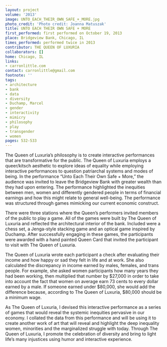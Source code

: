 ```yaml
---
layout: project
volume: '2013'
image: UNTO_EACH_THEIR_OWN_SAFE_+_MORE.jpg
photo_credit: 'Photo credit: Joanna Matuszak'
title: UNTO EACH THEIR OWN SAFE + MORE
first_performed: first performed on October 19, 2013
place: Bridgeview Bank, Chicago, IL
times_performed: performed twice in 2013
contributor: THE QUEEN OF LUXURIA
collaborators: []
home: Chicago, IL
links:
- carronlittle.com
contact: carronlittle@gmail.com
footnote: ''
tags:
- architecture
- bank
- data
- diversity
- Duchamp, Marcel
- gender
- interactivity
- mimicry
- philosophy
- play
- transgender
- women
pages: 532-533
---
```


The Queen of Luxuria’s philosophy is to create interactive performances that are transformative for the public. The Queen of Luxuria employs a queer/kitsch aesthetic to explore ideas of equality while employing interactive performances to question patriarchal systems and modes of being. In the performance “Unto Each Their Own Safe + More,” the audience was invited to leave the Bridgeview Bank with greater wealth than they had upon entering. The performance highlighted the inequities between men, women and differently gendered people in terms of financial earnings and how this might relate to general well-being. The performance was structured through games mimicking our current economic construct.

There were three stations where the Queen’s performers invited members of the public to play a game. All of the games were built by The Queen of Luxuria and reflected the architectural interior of the bank. Included were a chess set, a Jenga-style stacking game and an optical game inspired by Duchamp. After successfully engaging in these games, the participants were awarded with a hand painted Queen Card that invited the participant to visit with The Queen of Luxuria.

The Queen of Luxuria wrote each participant a check after evaluating their income and how happy or sad they felt in life and at work. She also calculated the discrepancy in income earned by males, females, and trans people. For example, she asked women participants how many years they had been working, then multiplied that number by $27,000 in order to take into account the fact that women on average earn 73 cents to every dollar earned by a male. If someone earned under $80,000, she would add the difference because, according to The Queen of Luxuria, $80,000 should be a minimum wage.

As The Queen of Luxuria, I devised this interactive performance as a series of games that would reveal the systemic inequities pervasive in our economy. I collated the data from this performance and will be using it to create another work of art that will reveal and highlight the deep inequality women, minorities and the marginalized struggle with today. Through The Queen of Luxuria, I promote the celebration of diversity and bring to light life’s many injustices using humor and interactive experience.
